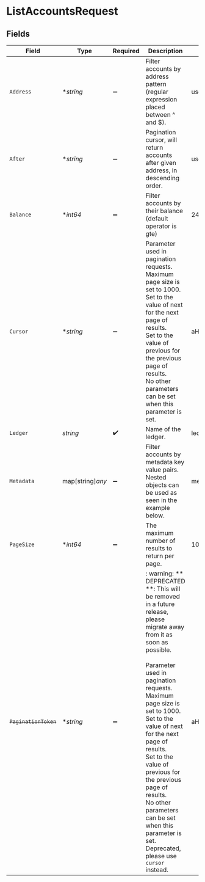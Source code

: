# ListAccountsRequest


## Fields

| Field                                                                                                                                                                                                                                                                                                                                                                                                                        | Type                                                                                                                                                                                                                                                                                                                                                                                                                         | Required                                                                                                                                                                                                                                                                                                                                                                                                                     | Description                                                                                                                                                                                                                                                                                                                                                                                                                  | Example                                                                                                                                                                                                                                                                                                                                                                                                                      |
| ---------------------------------------------------------------------------------------------------------------------------------------------------------------------------------------------------------------------------------------------------------------------------------------------------------------------------------------------------------------------------------------------------------------------------- | ---------------------------------------------------------------------------------------------------------------------------------------------------------------------------------------------------------------------------------------------------------------------------------------------------------------------------------------------------------------------------------------------------------------------------- | ---------------------------------------------------------------------------------------------------------------------------------------------------------------------------------------------------------------------------------------------------------------------------------------------------------------------------------------------------------------------------------------------------------------------------- | ---------------------------------------------------------------------------------------------------------------------------------------------------------------------------------------------------------------------------------------------------------------------------------------------------------------------------------------------------------------------------------------------------------------------------- | ---------------------------------------------------------------------------------------------------------------------------------------------------------------------------------------------------------------------------------------------------------------------------------------------------------------------------------------------------------------------------------------------------------------------------- |
| `Address`                                                                                                                                                                                                                                                                                                                                                                                                                    | **string*                                                                                                                                                                                                                                                                                                                                                                                                                    | :heavy_minus_sign:                                                                                                                                                                                                                                                                                                                                                                                                           | Filter accounts by address pattern (regular expression placed between ^ and $).                                                                                                                                                                                                                                                                                                                                              | users:.+                                                                                                                                                                                                                                                                                                                                                                                                                     |
| `After`                                                                                                                                                                                                                                                                                                                                                                                                                      | **string*                                                                                                                                                                                                                                                                                                                                                                                                                    | :heavy_minus_sign:                                                                                                                                                                                                                                                                                                                                                                                                           | Pagination cursor, will return accounts after given address, in descending order.                                                                                                                                                                                                                                                                                                                                            | users:003                                                                                                                                                                                                                                                                                                                                                                                                                    |
| `Balance`                                                                                                                                                                                                                                                                                                                                                                                                                    | **int64*                                                                                                                                                                                                                                                                                                                                                                                                                     | :heavy_minus_sign:                                                                                                                                                                                                                                                                                                                                                                                                           | Filter accounts by their balance (default operator is gte)                                                                                                                                                                                                                                                                                                                                                                   | 2400                                                                                                                                                                                                                                                                                                                                                                                                                         |
| `Cursor`                                                                                                                                                                                                                                                                                                                                                                                                                     | **string*                                                                                                                                                                                                                                                                                                                                                                                                                    | :heavy_minus_sign:                                                                                                                                                                                                                                                                                                                                                                                                           | Parameter used in pagination requests. Maximum page size is set to 1000.<br/>Set to the value of next for the next page of results.<br/>Set to the value of previous for the previous page of results.<br/>No other parameters can be set when this parameter is set.<br/>                                                                                                                                                   | aHR0cHM6Ly9nLnBhZ2UvTmVrby1SYW1lbj9zaGFyZQ==                                                                                                                                                                                                                                                                                                                                                                                 |
| `Ledger`                                                                                                                                                                                                                                                                                                                                                                                                                     | *string*                                                                                                                                                                                                                                                                                                                                                                                                                     | :heavy_check_mark:                                                                                                                                                                                                                                                                                                                                                                                                           | Name of the ledger.                                                                                                                                                                                                                                                                                                                                                                                                          | ledger001                                                                                                                                                                                                                                                                                                                                                                                                                    |
| `Metadata`                                                                                                                                                                                                                                                                                                                                                                                                                   | map[string]*any*                                                                                                                                                                                                                                                                                                                                                                                                             | :heavy_minus_sign:                                                                                                                                                                                                                                                                                                                                                                                                           | Filter accounts by metadata key value pairs. Nested objects can be used as seen in the example below.                                                                                                                                                                                                                                                                                                                        | metadata[key]=value1&metadata[a.nested.key]=value2                                                                                                                                                                                                                                                                                                                                                                           |
| `PageSize`                                                                                                                                                                                                                                                                                                                                                                                                                   | **int64*                                                                                                                                                                                                                                                                                                                                                                                                                     | :heavy_minus_sign:                                                                                                                                                                                                                                                                                                                                                                                                           | The maximum number of results to return per page.<br/>                                                                                                                                                                                                                                                                                                                                                                       | 100                                                                                                                                                                                                                                                                                                                                                                                                                          |
| ~~`PaginationToken`~~                                                                                                                                                                                                                                                                                                                                                                                                        | **string*                                                                                                                                                                                                                                                                                                                                                                                                                    | :heavy_minus_sign:                                                                                                                                                                                                                                                                                                                                                                                                           | : warning: ** DEPRECATED **: This will be removed in a future release, please migrate away from it as soon as possible.<br/><br/>Parameter used in pagination requests. Maximum page size is set to 1000.<br/>Set to the value of next for the next page of results.<br/>Set to the value of previous for the previous page of results.<br/>No other parameters can be set when this parameter is set.<br/>Deprecated, please use `cursor` instead.<br/> | aHR0cHM6Ly9nLnBhZ2UvTmVrby1SYW1lbj9zaGFyZQ==                                                                                                                                                                                                                                                                                                                                                                                 |